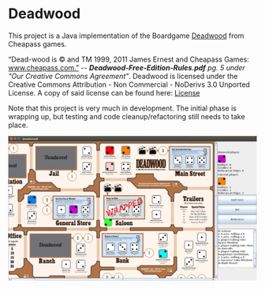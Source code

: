 # Deadwood

This project is a Java implementation of the Boardgame [Deadwood](http://cheapass.com/free-games/deadwood/) from Cheapass games.

“Dead-wood is © and TM 1999, 2011 James Ernest and Cheapass
Games: www.cheapass.com.” -- *__Deadwood-Free-Edition-Rules.pdf__ pg. 5 under "Our Creative Commons Agreement"*. Deadwood is licensed under the Creative Commons Attribution - Non Commercial - NoDerivs 3.0 Unported License. A copy of said license can be found here: [License](http://creativecommons.org/licenses/by-nc-nd/3.0/)

Note that this project is very much in development. The initial phase is wrapping up, but testing and code cleanup/refactoring still needs to take place.

![in action](images/DeadwoodInAction.png "screen shot of usage")
